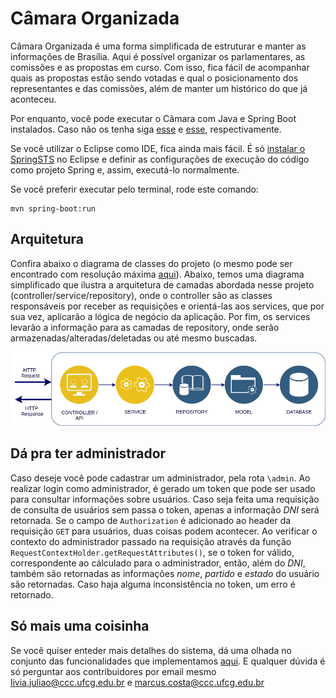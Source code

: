 # Câmara Organizada

Câmara Organizada é uma forma simplificada de estruturar e manter as informações de Brasília. Aqui é possível organizar os parlamentares, as comissões e as propostas em curso. Com isso, fica fácil de acompanhar quais as propostas estão sendo votadas e qual o posicionamento dos representantes e das comissões, além de manter um histórico do que já aconteceu.

Por enquanto, você pode executar o Câmara com Java e Spring Boot instalados. Caso não os tenha siga [esse](https://www.digitalocean.com/community/tutorials/como-instalar-o-java-com-apt-get-no-ubuntu-16-04-pt) e [esse](https://docs.spring.io/spring-boot/docs/current/reference/html/getting-started-installing-spring-boot.html), respectivamente.

Se você utilizar o Eclipse como IDE, fica ainda mais fácil. É só [instalar o SpringSTS](https://www.mkyong.com/spring/how-to-install-spring-ide-in-eclipse/) no Eclipse e definir as configurações de execução do código como projeto Spring e, assim, executá-lo normalmente. 

Se você preferir executar pelo terminal, rode este comando:
```
mvn spring-boot:run
```

## Arquitetura

Confira abaixo o diagrama de classes do projeto (o mesmo pode ser encontrado com resolução máxima [aqui](https://github.com/marcusvlc/camara-organizada/blob/master/DiagramImg.png)). Abaixo, temos uma diagrama simplificado que ilustra a arquitetura de camadas abordada nesse projeto (controller/service/repository), onde o controller são as classes responsáveis por receber as requisições e orientá-las aos services, que por sua vez, aplicarão a lógica de negócio da aplicação. Por fim, os services levarão a informação para as camadas de repository, onde serão armazenadas/alteradas/deletadas ou até mesmo buscadas.

![alt text](https://github.com/marcusvlc/camara-organizada/blob/auth/DACADiagram.png)

## Dá pra ter administrador 

Caso deseje você pode cadastrar um administrador, pela rota `\admin`. Ao realizar login como administrador, é gerado um token que pode ser usado para consultar informações sobre usuários. Caso seja feita uma requisição de consulta de usuários sem passa o token, apenas a informação _DNI_ será retornada. Se o campo de `Authorization` é adicionado ao header da requisição `GET` para usuários, duas coisas podem acontecer. Ao verificar o contexto do administrador passado na requisição através da função `RequestContextHolder.getRequestAttributes()`, se o token for válido, correspondente ao cálculado para o administrador, então, além do _DNI_, também são retornadas as informações _nome_, _partido_ e _estado_ do usuário são retornadas. Caso haja alguma inconsistência no token, um erro é retornado.

## Só mais uma coisinha

Se você quiser enteder mais detalhes do sistema, dá uma olhada no conjunto das funcionalidades que implementamos [aqui](https://docs.google.com/document/d/e/2PACX-1vRMP1dmmr6DpXQECabYiR_pboa4P_XiXEywRX_wntWL0ego4KHlH25_Vsv0HB0_Io4nXn4lNI0eEaXU/pub). E qualquer dúvida é só perguntar aos contribuidores por email mesmo livia.juliao@ccc.ufcg.edu.br e marcus.costa@ccc.ufcg.edu.br
